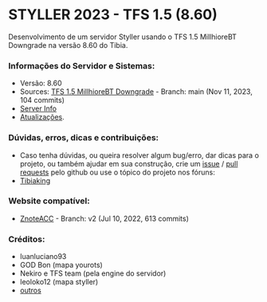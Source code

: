# STYLLER 2023 - TFS 1.5 (8.60)

Desenvolvimento de um servidor Styller usando o TFS 1.5 MillhioreBT Downgrade na versão 8.60 do Tibia.

### Informações do Servidor e Sistemas:
- Versão: 8.60
- Sources: [TFS 1.5 MillhioreBT Downgrade](https://github.com/MillhioreBT/forgottenserver-downgrade) - Branch: main (Nov 11, 2023, 104 commits)
- [Server Info](https://github.com/luanluciano93/styller/wiki)
- [Atualizações](https://github.com/luanluciano93/styller/wiki/Atualiza%C3%A7%C3%B5es).

### Dúvidas, erros, dicas e contribuições:
- Caso tenha dúvidas, ou queira resolver algum bug/erro, dar dicas para o projeto, ou também ajudar em sua construção, crie um [issue](https://github.com/luanluciano93/styller/issues/new) / [pull requests](https://github.com/luanluciano93/styller/pulls) pelo github ou use o tópico do projeto nos fóruns: 
- [Tibiaking](https://tibiaking.com/forums/topic/104684-tfs-14-860-styller-2021/)

### Website compatível:
- [ZnoteACC](https://github.com/Znote/ZnoteAAC/tree/v2) - Branch: v2 (Jul 10, 2022, 613 commits)

### Créditos:
- luanluciano93
- GOD Bon (mapa yourots)
- Nekiro e TFS team (pela engine do servidor)
- leoloko12 (mapa styller)
- [outros](https://github.com/luanluciano93/styller/wiki/COLABORADORES)
